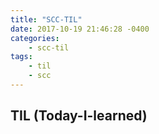 ```yaml
---
title: "SCC-TIL"
date: 2017-10-19 21:46:28 -0400
categories: 
    - scc-til
tags:
    - til
    - scc
---
```

## TIL (Today-I-learned)


